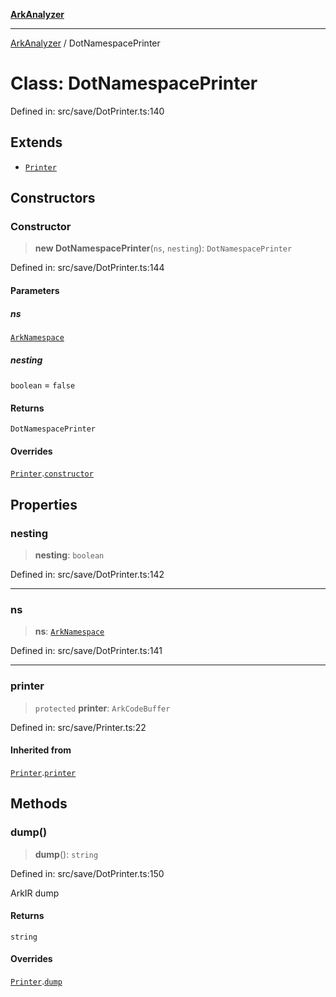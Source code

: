 [**ArkAnalyzer**](../README.md)

***

[ArkAnalyzer](../globals.md) / DotNamespacePrinter

# Class: DotNamespacePrinter

Defined in: src/save/DotPrinter.ts:140

## Extends

- [`Printer`](Printer.md)

## Constructors

### Constructor

> **new DotNamespacePrinter**(`ns`, `nesting`): `DotNamespacePrinter`

Defined in: src/save/DotPrinter.ts:144

#### Parameters

##### ns

[`ArkNamespace`](ArkNamespace.md)

##### nesting

`boolean` = `false`

#### Returns

`DotNamespacePrinter`

#### Overrides

[`Printer`](Printer.md).[`constructor`](Printer.md#constructor)

## Properties

### nesting

> **nesting**: `boolean`

Defined in: src/save/DotPrinter.ts:142

***

### ns

> **ns**: [`ArkNamespace`](ArkNamespace.md)

Defined in: src/save/DotPrinter.ts:141

***

### printer

> `protected` **printer**: `ArkCodeBuffer`

Defined in: src/save/Printer.ts:22

#### Inherited from

[`Printer`](Printer.md).[`printer`](Printer.md#printer)

## Methods

### dump()

> **dump**(): `string`

Defined in: src/save/DotPrinter.ts:150

ArkIR dump

#### Returns

`string`

#### Overrides

[`Printer`](Printer.md).[`dump`](Printer.md#dump)
